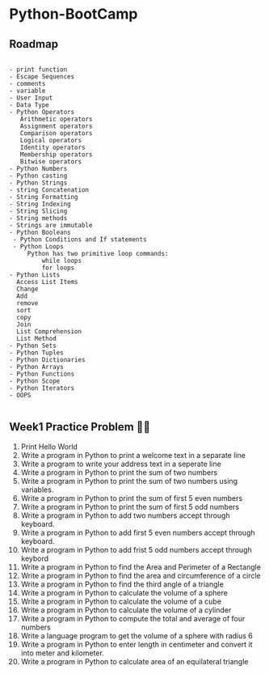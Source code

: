 # Python-BootCamp

## Roadmap

 ```
 
 - print function
 - Escape Sequences
 - comments
 - variable
 - User Input
 - Data Type
 - Python Operators
    Arithmetic operators
    Assignment operators
    Comparison operators
    Logical operators
    Identity operators
    Membership operators
    Bitwise operators 
 - Python Numbers
 - Python casting
 - Python Strings
 - string Concatenation
 - String Formatting 
 - String Indexing
 - String Slicing
 - String methods
 - Strings are immutable 
 - Python Booleans 
  - Python Conditions and If statements
  - Python Loops
      Python has two primitive loop commands:
          while loops
          for loops
 - Python Lists
   Access List Items
   Change
   Add
   remove
   sort
   copy
   Join 
   List Comprehension
   List Method
 - Python Sets
 - Python Tuples
 - Python Dictionaries
 - Python Arrays
 - Python Functions
 - Python Scope
 - Python Iterators
 - OOPS
 
 
 ```
 ## Week1 Practice Problem 👩‍💻 
 1. Print Hello World
 2. Write a program in Python to print a welcome text in a separate line
 3. Write a program to write your address text in a seperate line
 4. Write a program in Python to print the sum of two numbers
 5. Write a program in Python to print the sum of two numbers using variables.
 6. Write a program in Python to print the sum of first 5 even numbers
 7. Write a program in Python to print the sum of first 5 odd numbers
 8. Write a program in Python to add two numbers accept through keyboard.
 9. Write a program in Python to add first 5 even numbers accept through keyboard.
 10. Write a program in Python to add frist 5 odd numbers accept through keybord
 11. Write a program in Python to find the Area and Perimeter of a Rectangle
 12. Write a program in Python to find the area and circumference of a circle
 13. Write a program in Python to find the third angle of a triangle
 14. Write a program in Python to calculate the volume of a sphere
 15. Write a program in Python to calculate the volume of a cube
 16. Write a program in Python to calculate the volume of a cylinder
 17. Write a program in Python to compute the total and average of four numbers
 18. Write a language program to get the volume of a sphere with radius 6
 19. Write a program in Python to enter length in centimeter and convert it into meter and kilometer.
 20. Write a program in Python to calculate area of an equilateral triangle
 
 
